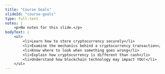 ```yaml
--- 
title: "Course Goals"
slideId: "course-goals"
type: full-text
notes: | 
    <p>No notes for this slide.</p>
bodyText: | 
    <ul>
        <li>Learn how to store cryptocurrency securely</li>
        <li>Examine the mechanics behind a cryptocurrency transaction</li>
        <li>Know where to look when something goes wrong</li>
        <li>Explain how cryptocurrency is different than cash</li>
        <li>Understand how blockchain technology may impact YOU!</li>
    </ul>    
---
```


